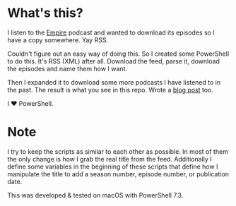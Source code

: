 # What's this?
I listen to the [Empire](https://podcasts.apple.com/gb/podcast/empire/id1639561921) podcast and wanted to download its episodes so I have a copy somewhere. Yay RSS. 

Couldn't figure out an easy way of doing this. So I created some PowerShell to do this. It's RSS (XML) after all. Download the feed, parse it, download the episodes and name them how I want. 

Then I expanded it to download some more podcasts I have listened to in the past. The result is what you see in this repo. Wrote a [blog post](https://rakhesh.com/powershell/powershell-script-to-download-podcast-episodes/) too.

I ❤️ PowerShell.

# Note
I try to keep the scripts as similar to each other as possible. In most of them the only change is how I grab the real title from the feed. Additionally I define some variables in the beginning of these scripts that define how I manipulate the title to add a season number, episode number, or publication date. 

This was developed & tested on macOS with PowerShell 7.3.